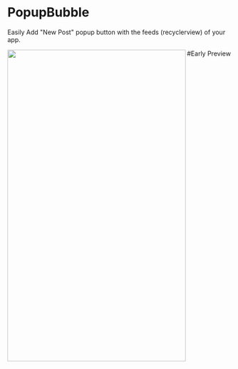 # PopupBubble
Easily Add  "New Post" popup button with the feeds (recyclerview) of your app.

#Early Preview
<img src="http://www.webianks.com/popupbubble/2.png" align="left" height="700" width="400" >

